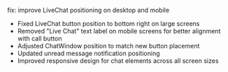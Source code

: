 fix: improve LiveChat positioning on desktop and mobile

- Fixed LiveChat button position to bottom right on large screens
- Removed "Live Chat" text label on mobile screens for better alignment with call button
- Adjusted ChatWindow position to match new button placement
- Updated unread message notification positioning
- Improved responsive design for chat elements across all screen sizes